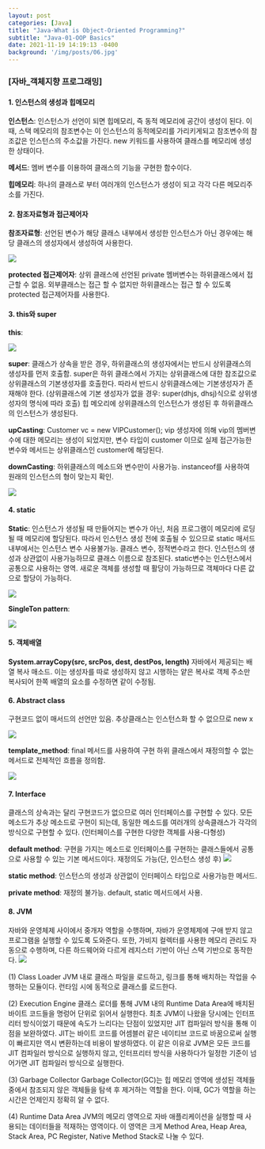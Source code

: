 ```yaml
---
layout: post
categories: [Java]
title: "Java-What is Object-Oriented Programming?"
subtitle: "Java-01-OOP Basics"
date: 2021-11-19 14:19:13 -0400
background: '/img/posts/06.jpg'
---
```



### [자바_객체지향 프로그래밍]
#### 1. 인스턴스의 생성과 힙메모리
**인스턴스**: 인스턴스가 선언이 되면 힙메모리, 즉 동적 메모리에 공간이 생성이 된다. 이때, 스택 메모리의 참조변수는 이 인스턴스의 동적메모리를 가리키게되고 참조변수의 참조값은 인스턴스의 주소값을 가진다. new 키워드를 사용하여 클래스를 메모리에 생성한 상태이다.

**메서드**: 멤버 변수를 이용하여 클래스의 기능을 구현한 함수이다. 

**힙메모리**: 하나의 클래스로 부터 여러개의 인스턴스가 생성이 되고 각각 다른 메모리주소를 가진다.

#### 2. 참조자료형과 접근제어자
**참조자료형**: 선언된 변수가 해당 클래스 내부에서 생성한 인스턴스가 아닌 경우에는 해당 클래스의 생성자에서 생성하여 사용한다.

![](https://images.velog.io/images/jdoubleeyun99/post/09855113-22ba-4d7f-b11a-5915f0681f8d/image.png)

**protected 접근제어자**: 상위 클래스에 선언된 private 멤버변수는 하위클래스에서 접근할 수 없음. 외부클래스는 접근 할 수 없지만 하위클래스는 접근 할 수 있도록 protected 접근제어자를 사용한다.

#### 3. this와 super
**this**:

![](https://images.velog.io/images/jdoubleeyun99/post/80b2490d-d772-4e15-8a19-cd635cd390b5/image.png)

**super**: 클래스가 상속을 받은 경우, 하위클래스의 생성자에서는 반드시 상위클래스의 생성자를 먼저 호출함. super은 하위 클래스에서 가지는 상위클래스에 대한 참조값으로 상위클래스의 기본생성자를 호출한다. 따라서 반드시 상위클래스에는 기본생성자가 존재해야 한다. (상위클래스에 기본 생성자가 없을 경우: super(dhjs, dhsj)식으로 상위생성자의 명식에 따라 호출) 힙 메오리에 상위클래스의 인스턴스가 생성된 후 하위클래스의 인스턴스가 생성된다. 

**upCasting**: Customer vc = new VIPCustomer();
vip 생성자에 의해 vip의 멤버변수에 대한 메모리는 생성이 되었지만, 변수 타입이 customer 이므로 실제 접근가능한 변수와 메서드는 상위클래스인 customer에 해당된다.

**downCasting**: 하위클래스의 메소드와 변수만이 사용가능. instanceof를 사용하여 원래의 인스턴스의 형이 맞는지 확인.

![](https://images.velog.io/images/jdoubleeyun99/post/ffabb1fc-364b-4181-b59f-a0504c816fce/image.png)

#### 4. static
**Static**: 인스턴스가 생성될 때 만들어지는 변수가 아닌, 처음 프로그램이 메모리에 로딩될 때 메모리에 할당된다. 따라서 인스턴스 생성 전에 호출될 수 있으므로 static 매서드 내부에서는 인스턴스 변수 사용불가능. 클래스 변수, 정적변수라고 한다. 인스턴스의 생성과 상관없이 사용가능하므로 클래스 이름으로 참조된다. static변수는 인스턴스에서 공통으로 사용하는 영역. 새로운 객체를 생성할 때 활당이 가능하므로 객체마다 다른 값으로 할당이 가능하다.

![](https://images.velog.io/images/jdoubleeyun99/post/7e5762ce-d462-4924-b079-c54e0594a16e/image.png)

**SingleTon pattern**:

![](https://images.velog.io/images/jdoubleeyun99/post/cc29b2de-66dc-4d2a-9711-4a0b39359312/image.png)

#### 5. 객체배열
**System.arrayCopy(src, srcPos, dest, destPos, length)**
자바에서 제공되는 배열 복사 매소드.
이는 생성자를 따로 생성하지 않고 시행하는 얕은 복사로 객체 주소만 복사되어 한쪽 배열의 요소를 수정하면 같이 수정됨. 
#### 6. Abstract class
구현코드 없이 매서드의 선언만 있음. 추상클래스는 인스턴스화 할 수 없으므로 new x

![](https://images.velog.io/images/jdoubleeyun99/post/bdfaa017-ce4f-49df-b572-e69088b1ab81/image.png)

**template_method**: final 메서드를 사용하여 구현
하위 클래스에서 재정의할 수 없는 메서드로 전체적인 흐름을 정의함.

![](https://images.velog.io/images/jdoubleeyun99/post/2ddf387f-3962-4418-9bf8-64c9fdaf0a55/image.png)

#### 7. Interface
클래스의 상속과는 달리 구현코드가 없으므로 여러 인터페이스를 구현할 수 있다. 모든 메소드가 추상 메소드로 구현이 되는데, 동일한 메소드를 여러개의 상속클래스가 각각의 방식으로 구현할 수 있다. (인터페이스를 구현한 다양한 객체를 사용-다형성)

**default method**: 구현을 가지는 메소드로 인터페이스를 구현하는 클래스들에서 공통으로 사용할 수 있는 기본 메서드이다. 재정의도 가능(단, 인스턴스 생성 후) 
![](https://images.velog.io/images/jdoubleeyun99/post/b1368099-ad00-4de1-88bf-3ead0c963826/image.png)

**static method**: 인스턴스의 생성과 상관없이 인터페이스 타입으로 사용가능한 메서드.

**private method**: 재정의 불가능. default, static 메서드에서 사용.

#### 8. JVM
자바와 운영체제 사이에서 중개자 역할을 수행하며, 자바가 운영체제에 구애 받지 않고 프로그램을 실행할 수 있도록 도와준다. 또한, 가비지 컬렉터를 사용한 메모리 관리도 자동으로 수행하며, 다른 하드웨어와 다르게 레지스터 기반이 아닌 스택 기반으로 동작한다. 
![](https://images.velog.io/images/jdoubleeyun99/post/15adc409-dbd0-4eb5-92ef-41e919487e57/image.png)

(1) Class Loader
JVM 내로 클래스 파일을 로드하고, 링크를 통해 배치하는 작업을 수행하는 모듈이다. 런타임 시에 동적으로 클래스를 로드한다.

(2) Execution Engine
클래스 로더를 통해 JVM 내의 Runtime Data Area에 배치된 바이트 코드들을 명렁어 단위로 읽어서 실행한다. 최초 JVM이 나왔을 당시에는 인터프리터 방식이었기 때문에 속도가 느리다는 단점이 있었지만 JIT 컴파일러 방식을 통해 이 점을 보완하였다. JIT는 바이트 코드를 어셈블러 같은 네이티브 코드로 바꿈으로써 실행이 빠르지만 역시 변환하는데 비용이 발생하였다. 이 같은 이유로 JVM은 모든 코드를 JIT 컴파일러 방식으로 실행하지 않고, 인터프리터 방식을 사용하다가 일정한 기준이 넘어가면 JIT 컴파일러 방식으로 실행한다.

(3) Garbage Collector
Garbage Collector(GC)는 힙 메모리 영역에 생성된 객체들 중에서 참조되지 않은 객체들을 탐색 후 제거하는 역할을 한다. 이때, GC가 역할을 하는 시간은 언제인지 정확히 알 수 없다.

(4) Runtime Data Area
JVM의 메모리 영역으로 자바 애플리케이션을 실행할 때 사용되는 데이터들을 적재하는 영역이다. 이 영역은 크게 Method Area, Heap Area, Stack Area, PC Register, Native Method Stack로 나눌 수 있다.
